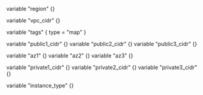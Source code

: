 variable "region" {}

variable "vpc_cidr" {}

variable "tags" {
    type    =   "map"
}

variable "public1_cidr" {}
variable "public2_cidr" {}
variable "public3_cidr" {}

variable "az1" {}
variable "az2" {}
variable "az3" {}

variable "private1_cidr" {}
variable "private2_cidr" {}
variable "private3_cidr" {}

variable "instance_type" {}